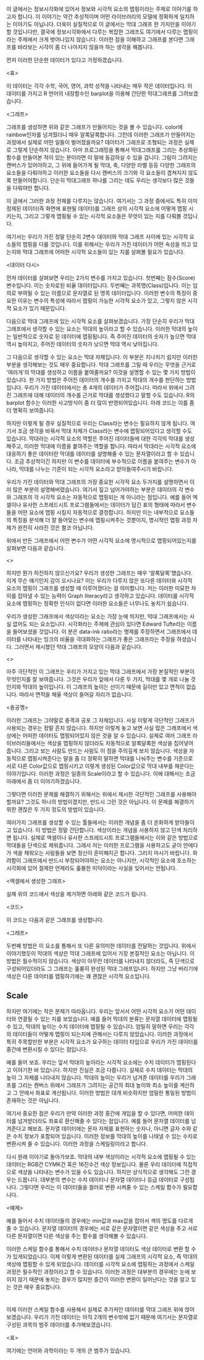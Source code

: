 이 글에서는 정보시각화에 있어서 정보와 시각적 요소의 맵핑이라는 주제로
이야기를 하고자 합니다. 이 이야기는 약간 추상적이며 어떤 라이브러리의
모델에 정확하게 일치하는 이야기도 아닙니다. 더욱이 실질적으로 이 글에서는 막대 그래프 한 가지만을
이야기할 것입니다만, 결국에 정보시각화에서 다루는 복잡한 그래프도
여기에서 다루는 맵핑이라는 주제에서 크게 벗어나있지 않습니다. 이러한
점을 이해하고 그래프를 본다면 그래프를 바라보는 시각이 좀 더 나아지지
않을까 하는 생각을 해봅니다.

먼저 이러한 단순한 데이터가 있다고 가정하겠습니다.

<표>

이 데이터는 각각 수학, 국어, 영어, 과학 성적을 나타내는 매우 작은
데이터입니다. 이 데이터를 가지고 R 언어의 내장함수인 barplot을 이용해
간단한 막대그래프를 그려보겠습니다.

<그래프>

그래프를 생성하면 위와 같은 그래프가 만들어지는 것을 볼 수 있습니다.
color에 rainbow인자를 넘겨줬더니 매우 알록달록합니다. 그런데 이러한 그래프가 만들어지는 과정에서 실제로 어떤 일들이 벌어졌을까요?
데이터가 그래프로 조형되는 과정은 실제로 그렇게 단순하지 않습니다.
아마 프로그래밍을 통해서 막대그래프를 그리는 추상화된 함수를 만들어본
적이 있는 분이라면 이 말에 동감하실 수 있을 겁니다. 그림이 그려지는
캔버스가 있어야하고, 그 위에 들어가게 될 막대, 축, 다양한 라벨 등등
다양한 그래프의 요소들을 다뤄야하고 이러한 요소들을 다시 캔버스의
크기와 각 요소들이 겹쳐지지 않도록 만들어야합니다. 단순히 막대그래프
하나를 그리는 데도 우리는 생각보다 많은 것들을 다뤄야만 합니다.

이 글에서 그러한 과정 전체를 다루지는 않습니다. 여기서는 그 과정 중에서도
특히 이미 정제된 데이터(즉 화면에 표현될 데이터)를 그래프 상의 시각적
요소에 어떻게 맵핑 시키는지, 그리고 그렇게 맵핑될 수 있는 시각적
요소들은 무엇이 있는 지를 다뤄볼 것입니다.

여기서는 우리가 가진 정말 단순히 2변수 데이터와 막대 그래프 사이에
있는 시각적 요소들의 맵핑을 다룰 것입니다. 이를 위해서는 우리가 가진
데이터가 어떤 속성을 띄고 있는지와 막대 그래프에 어떠한 시각적
요소들이 있는 지를 살펴볼 필요가 있습니다.

<데이터 다시>

먼저 데이터를 살펴보면 우리는 2가지 변수를 가지고 있습니다. 첫번째는 점수(Score)
변수입니다. 이는 숫자로된 비율 데이터입니다. 두번째는 과목명(Class)입니다.
이는 임의로 부여될 수 있는 이름으로 문자열로 된 명목 데이터입니다.
이러한 변수의 특징이 중요한 이유는 변수의 특성에 따라서 맵핑이 가능한
시각적 요소가 있고, 그렇지 않은 시각적 요소가 있기 때문입니다.

다음으로 막대 그래프에 있는 시각적 요소를 살펴보겠습니다. 가장 단순히
우리가 막대 그래프에서 생각할 수 있는 요소는 막대의 높이라고 할 수
있습니다. 이러한 막대의 높이는 일반적으로 숫자로 된 데이터에
맵핑됩니다. 즉 주어진 데이터의 숫자가 높으면 막대 역시 높아지고,
주어진 데이터의 숫자가 낮으면 막대 역시 낮아집니다.

그 다음으로 생각할
수 있는 요소는 막대 자체입니다. 이 부분은 지나치기 쉽지만 이러한 부분을
생각해보는 것도 매우 중요합니다. 막대 그래프를 그릴 때 우리는 무엇을
근거로 '여러개'의 막대를 생성하고 이름을 붙여줄까요? 이것을 설명할 수
있는 몇 가지 방법이 있습니다. 한 가지 방법은 주어진 데이터의 개수를
가지고 막대의 개수를 판단하는 방법입니다. 우리가 가진 데이터에서는 총
4개의 데이터가 주어집니다. 따라서 위에서 그려진 그래프에 대해 데이터의
개수를 근거로 막대를 생성했다고 말할 수도 있습니다. R의 barplot 함수는
이러한 사고방식이 좀 더 많이 반영되어있습니다. 아래 코드는 이를 좀 더
명확히 보여줍니다.

하지만 이렇게 될
경우 실질적으로 우리는 Class라는 변수는 필요하지 않게 됩니다. 여기서
조금 생각을 바꿔서 막대 자체가 Class라는 변수에 맵핑되어있다고 생각할
수도 있습니다. 막대라는 시각적 요소의 역할은 주어진 데이터들에 대한
각각의 막대를 생성해주고, 이러한 막대에 이름을 붙여주는 역할을 합니다.
따라서 막대라는 시각적 요소에 대응하기 좋은 데이터란 막대를 데이터를
설명해줄 수 있는 문자열이라고 할 수 있습니다. 조금 추상적이긴 하지만
이 변수를 데이터에 부수적으로 이름을 붙여주는 변수가 아니라, 막대를
나누는 기준이 되는 시각적 요소라고 받아들여주시기 바랍니다.

우리가 가진 데이터와 막대 그래프의 가장 중요한 시각적 요소 두가지를
설명하면서 이미 많은 부분의 설명해버렸습니다. 여기서 짚고 넘어가야하는
부분은 데이터의 각 변수와 그래프의 각 시각적 요소는 자동적으로
맵핑되는 게 아니라는 점입니다. 예를 들어 엑셀이나 유사한 스프레드시트
프로그램들에서는 데이터가 담긴 표의 형태에 따라서 변수들을 어떤 요소에
맵핑 시킬지 자동적으로 결정합니다. 하지만 이는 내부적으로 요소들의
특징을 분석해 더 잘 들어맞는 변수에 맵핑시켜주는 것뿐이지, 명시적인
맵핑 과정 자체가 완전히 사라진 것은 켤코 아닙니다.

위에서 만든 그래프에서 어떤 변수가 어떤 시각적 요소에 명시적으로
맵핑되어있는지를 살펴보면 다음과 같습니다.

<>

하지만 뭔가 허전하지 않으신가요? 우리가 생성한 그래프는 매우
'알록달록'했습니다. 이게 무슨 얘기인지 감이 오시나요? 이는 우리가
다루지 않은 또다른 데이터와 시각적 요소의 맵핑이 그래프를 생성할 때
이루어졌다는 걸 의미합니다. 저는 이러한 미묘한 차이를 잡아낼 수 있는
능력이 Graph literacy라고 생각하고 있습니다. 데이터를 시각적 요소에
맵핑하는 정확한 인식이 없다면 이러한 요소들은 너무나도 놓치기
쉽습니다.

우리가 생성한 그래프에서 색상이라는 요소는 가장 눈에 띄지만, 막대
그래프에서는 사실 없어도 되는 요소입니다. 시각화라는 주제에 관심이
있다면 Edward Tufte라는 이름을 들어보셨을 것입니다. 이 분은 data-ink
ratio라는 명제를 주장하면서 그래프에서 데이터를 나타내는 잉크의 비율을
극대화하는 그래프가 좋은 그래프라는 주장을 하셨습니다. 그러면서
제시했던 막대 그래프의 모양이 다음과 같습니다.

<>

아주 극단적인 이 그래프는 우리가 가지고 있는 막대 그래프에서 가장
본질적인 부분이 무엇인지를 잘 보여줍니다. 그것은 우리가 앞에서 다룬 두
가지, 막대를 몇 개로 나눌 것인지와 막대의 높이입니다. 이 그래프의
높이는 선이기 때문에 길이만 있고 면적이 없습니다. 따라서 면적을 채울
색상이 들어갈 자리가 없습니다.

<충공깽>

이러한 그래프는 그야말로 충격과 공포 그 자체입니다. 사실 이렇게
극단적인 그래프가 사용되는 경우는 정말 흔치 않습니다. 하지만 이렇게
놓고 보면 사실 많은 그래프에서 색상에는 어떠한 데이터도 맵핑되어있지
않은 것을 알 수 있습니다. 실제로 여러 그래프 라이브러리들에서는 색상을
맵핑하지 않더라도 자동적으로 알록달록한 색상을 집어넣어줍니다. 그리고
보는 사람도 만드는 사람도 이 점을 주의깊게 보지 않습니다. 색상을
자동적으로 맵핑시켜준다는 말을 좀 더 정확히 말하면 막대를 나눠주는
변수를 기준으로 서로 다른 Color값으로 맵핑시키고 이렇게 생성된
Color값으로 막대 내부를 채운다는 이야기입니다. 이러한 과정은 일종의 
Scale이라고 할 수 있습니다. 이에 대해서는 조금 아래에서 좀 더 이야기하겠습니다.

그렇다면 이러한 문제를 해결하기 위해서는 위에서 제시한 극단적인
그래프를 사용해야할까요? 그것도 하나의 방법이겠지만, 반드시 그런 것은
아닙니다. 이 문제를 해결하기 위한 괜찮은 두 가지 정도의 방법이
있습니다.

여러가지 그래프를 생성할 수 있는 툴들에서는 이러한 개념을 좀 더 온화하게 받아들이고
있습니다. 이 방법은 정말 간단합니다. 색상이라는 개념을 사용하지 않고
단색 처리하면 됩니다. 실제로 엑셀이나 유사한 스프레드시트
프로그램들에서는 이와 같은 방법으로 막대들을 단색으로 채워줍니다.
그래서 저는 이러한 프로그램을 사용하고도 굳이 안에다가 색을 채워오는
사람들을 보면 정신이 혼미해지곤 합니다. 그러지 마시기 바랍니다.
화려함이 그래프에서 반드시 부정되어야하는 요소는 아니지만, 시각적인
요소에 호소하는 시각화에 있어 절제란 언제라도 훌륭한 미덕이라는 사실을
잊어서는 안됩니다.

<엑셀에서 생성한 그래프>

실제 위의 코드에서 색상을 제거하면 아래와 같은 코드가 됩니다.

<코드>

이 코드는 다음과 같은 그래프를 생성합니다.

<그래프>

두번째 방법은 이 요소를 통해서 또 다른 유의미한 데이터를 전달하는
것입니다. 위에서 이야기했듯이 막대의 색상은 막대 그래프에 있어서 가장
본질적인 요소는 아닙니다. 이 방법은 필수적이지 않습니다. 색상이 아무런
데이터를 나타내지 않더라도, 즉 단색으로 구성되어있더라도 그 그래프는
훌륭히 완성된 막대 그래프입니다. 하지만 그냥 버리기에 색상은 다른
데이터를 맵핑하기에는 꽤 괜찮은 시각적 요소입니다.

## Scale

하지만 여기에는 작은 문제가 따라옵니다. 우리는 앞서서 어떤 시각적
요소가 어떤 데이터와 연결될 수 있는 지를 보았습니다. 예를 들어 막대의
분류는 문자열 데이터에 맵핑될 수 있고, 막대의 높이는 수치 데이터에
맵핑될 수 있습니다. 엄밀히 말하면 우리는 각각의 데이터들이 어떻게
맵핑이 되는지에 관해서는 다루지 않았습니다. 이러한 과정에서 특히
주목할만한 부분은 시각적 요소가 요구하는 데이터 타입으로 우리가 가진
데이터를 중간에 변환시킬 수 있다는 점입니다.

예를 들어 보죠. 우리는 앞서 막대의 높이라는 시각적 요소에는 수치
데이터가 맵핑된다고 이야기한 바 있습니다. 하지만 진실은 조금 다릅니다.
실제로 수치 데이터는 막대의 높이 그 자체를 나타내지 않습니다. 막대의
높이는 우리가 넘겨준 데이터를 우리가 그래프를 그리는 캔버스 위에서
그래프가 그려지는 공간의 최대 높이와 최소 높이를 계산하고 그 안에서
좌표로 계산됩니다. 이러한 방법은 대개 비슷하지만 엄밀한 통일된
방법이 존재하는 것은 아닙니다.

여기서 중요한 점은 우리가 만약 이러한 과정 중간에 개입을 할 수 있다면,
어떠한 데이터를 넘겨받더라도 좌표로 환산해줄 수 있다는 점입니다. 예를
들어 문자열 데이터를 넘겨준다고 해보죠. 문자열 데이터에는 문자 자체를
표현하는 숫자나, 아니면 글자 수와 같은 수치 정보가 포함되어 있습니다.
이러한 정보를 막대의 높이를 나태낼 수 있는 수치로 변환시켜 줄 수
있습니다. 이러한 과정을 스케일링이라고 합니다.

다시 원래 이야기로 돌아가보죠. 막대의 내부 색상이라는 시각적 요소에
맵핑될 수 있는 데이터는 RGB건 CYMK건 혹은 16진수건 색상 정보입니다.
물론 우리 데이터에 직접적으로 색상을 나타내는 변수가 있을 수도
있습니다. 하지만 상식적으로 생각해도 그런 경우는 드뭅니다. 대부분의
변수는 수치 데이터나 문자열 데이터나 등급 데이터로 구성됩니다.
그렇다면 우리는 이 데이터들을 컬러로 변환 시켜줄 수 있는 스케일 함수가
필요합니다.

<예제>

예를 들어서 수치 데이터들의 경우에는 min값과 max값을 잡아서 색의
명도를 다르게 줄 수 있습니다. 문자열 데이터의 경우에는 서로 같은
문자열이면 같은 색상을 주고 서로 다른 문자열이면 다른 색상을 주는
함수를 생각해볼 수 있습니다.

이러한 스케일 함수를 통해서 수치 데이터나 문자열 데이터도 색상
데이터로 변환 할 수가 있게되었습니다. 이제 이렇게 변환된 데이터를 실제
그래프의 시각적 요소, 즉 막대의 색상에 맵핑할 수 있게 되었습니다.
데이터를 시각적 요소에 맵핑하는 과정에서 스케일 과정은 필수적인
과정이라고 할 수 있습니다. 이러한 과정은 대부분의 경우에는 눈에 보이지
않기 때문에 놓치는 경우가 많지만 중간이 이러한 변환이 일어난다는 것을
알고 있는 것은 매우 중요합니다.

#

이제 이러한 스케일 함수를 사용해서 실제로 추가저인 데이터를 막대
그래프 위에 얹어보겠습니다. 우리가 가진 데이터는 아직 2개의 변수밖에
없기 때문에 여기서는 문자열로 구성된 과목의 범주 데이터를 추가해보겠습니다.

<표>

여기에는 언어와 과학이라는 두 개의 큰 범주가 있습니다. 

